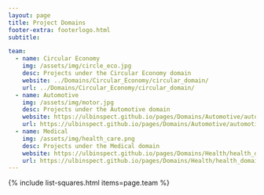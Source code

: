 ```yaml
---
layout: page
title: Project Domains
footer-extra: footerlogo.html
subtitle: 

team:
  - name: Circular Economy
    img: /assets/img/circle_eco.jpg
    desc: Projects under the Circular Economy domain
    website: ../Domains/Circular_Economy/circular_domain/
    url: ../Domains/Circular_Economy/circular_domain/
  - name: Automotive
    img: /assets/img/motor.jpg
    desc: Projects under the Automotive domain
    website: https://ulbinspect.github.io/pages/Domains/Automotive/automotive_domain/
    url: https://ulbinspect.github.io/pages/Domains/Automotive/automotive_domain/
  - name: Medical 
    img: /assets/img/health_care.png
    desc: Projects under the Medical domain
    website: https://ulbinspect.github.io/pages/Domains/Health/health_domain/
    url: https://ulbinspect.github.io/pages/Domains/Health/health_domain/
---
```

{% include list-squares.html items=page.team %}
